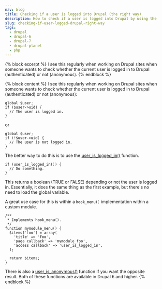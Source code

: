 ```yaml
---
nav: blog
title: Checking if a user is logged into Drupal (the right way)
description: How to check if a user is logged into Drupal by using the user_is_logged_in() and user_is_anonymous() functions.
slug: checking-if-user-logged-drupal-right-way
tags:
  - drupal
  - drupal-6
  - drupal-7
  - drupal-planet
  - php
---
```

{% block excerpt %}
I see this regularly when working on Drupal sites when someone wants to check whether the current user is logged in to Drupal (authenticated) or not (anonymous).
{% endblock %}

{% block content %}
I see this regularly when working on Drupal sites when someone wants to check whether the current user is logged in to Drupal (authenticated) or not (anonymous):

~~~~
global $user;
if ($user->uid) {
  // The user is logged in.
}
~~~~

or

~~~~
global $user;
if (!$user->uid) {
  // The user is not logged in.
}
~~~~

The better way to do this is to use the [user_is_logged_in()](http://api.drupal.org/api/drupal/modules!user!user.module/function/user_is_logged_in/7) function.

~~~~
if (user_is_logged_in()) {
  // Do something.
}
~~~~

This returns a boolean (TRUE or FALSE) depending or not the user is logged in. Essentially, it does the same thing as the first example, but there's no need to load the global variable.

A great use case for this is within a `hook_menu()` implementation within a custom module.

~~~~
/**
 * Implements hook_menu().
 */
function mymodule_menu() {
  $items['foo'] = array(
    'title' => 'Foo',
    'page callback' => 'mymodule_foo',
    'access callback' => 'user_is_logged_in',
  );

  return $items;
}
~~~~

There is also a [user_is_anonymous()](http://api.drupal.org/api/drupal/modules!user!user.module/function/user_is_anonymous/7) function if you want the opposite result. Both of these functions are available in Drupal 6 and higher.
{% endblock %}
